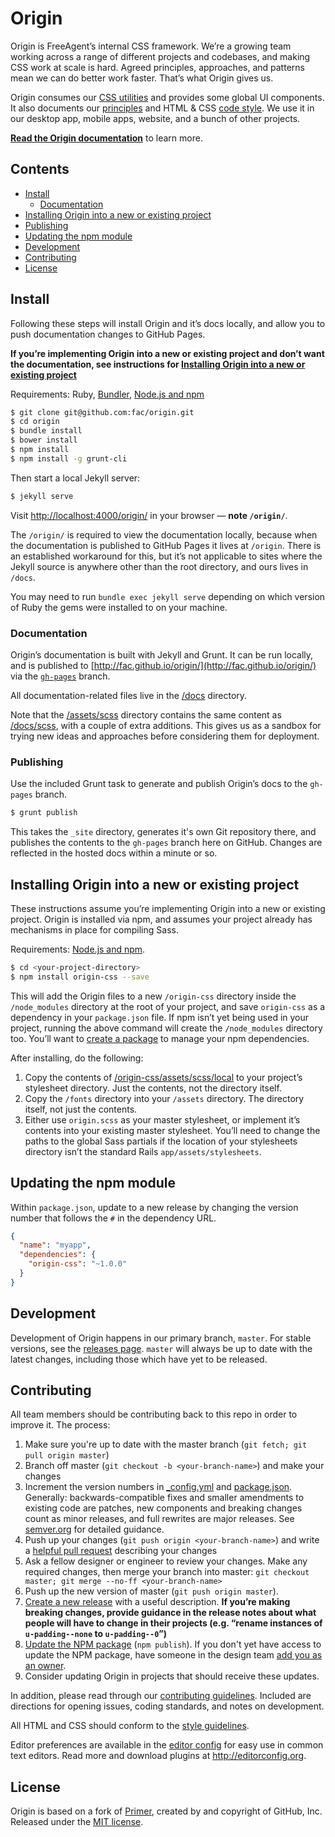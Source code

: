 # Origin

Origin is FreeAgent’s internal CSS framework. We’re a growing team working across a range of different projects and codebases, and making CSS work at scale is hard. Agreed principles, approaches, and patterns mean we can do better work faster. That’s what Origin gives us.

Origin consumes our [CSS utilities](https://github.com/fac/fa-css-utilities) and provides some global UI components. It also documents our [principles](http://fac.github.io/origin/principles/) and HTML & CSS [code style](http://fac.github.io/origin/code-style/). We use it in our desktop app, mobile apps, website, and a bunch of other projects.

[**Read the Origin documentation**](http://fac.github.io/origin/) to learn more.


## Contents

- [Install](#install)
  - [Documentation](#documentation)
- [Installing Origin into a new or existing project](#installing-origin-into-a-new-or-existing-project)
- [Publishing](#publishing)
- [Updating the npm module](#updating-the-npm-module)
- [Development](#development)
- [Contributing](#contributing)
- [License](#license)


## Install

Following these steps will install Origin and it’s docs locally, and allow you to push documentation changes to GitHub Pages.

**If you’re implementing Origin into a new or existing project and don’t want the documentation, see instructions for [Installing Origin into a new or existing project](#installing-origin-into-a-new-or-existing-project)**

Requirements: Ruby, [Bundler](http://bundler.io/), [Node.js and npm](http://nodejs.org/download/)

```bash
$ git clone git@github.com:fac/origin.git
$ cd origin
$ bundle install
$ bower install
$ npm install
$ npm install -g grunt-cli
```

Then start a local Jekyll server:

```bash
$ jekyll serve
```

Visit [http://localhost:4000/origin/](http://localhost:4000/origin/) in your browser — **note `/origin/`**.

The `/origin/` is required to view the documentation locally, because when the documentation is published to GitHub Pages it lives at `/origin`. There is an established workaround for this, but it’s not applicable to sites where the Jekyll source is anywhere other than the root directory, and ours lives in `/docs`.

You may need to run `bundle exec jekyll serve` depending on which version of Ruby the gems were installed to on your machine.


### Documentation

Origin’s documentation is built with Jekyll and Grunt. It can be run locally, and is published to [http://fac.github.io/origin/](http://fac.github.io/origin/) via the [`gh-pages`](https://github.com/fac/origin/tree/gh-pages) branch.

All documentation-related files live in the [/docs](https://github.com/fac/origin/tree/master/docs) directory.

Note that the [/assets/scss](https://github.com/fac/origin/blob/master/assets/scss/origin.scss) directory contains the same content as [/docs/scss](https://github.com/fac/origin/blob/master/docs/assets/scss/origin.scss), with a couple of extra additions. This gives us as a sandbox for trying new ideas and approaches before considering them for deployment.


### Publishing

Use the included Grunt task to generate and publish Origin’s docs to the `gh-pages` branch.

```bash
$ grunt publish
```

This takes the `_site` directory, generates it's own Git repository there, and publishes the contents to the `gh-pages` branch here on GitHub. Changes are reflected in the hosted docs within a minute or so.


## Installing Origin into a new or existing project

These instructions assume you’re implementing Origin into a new or existing project. Origin is installed via npm, and assumes your project already has mechanisms in place for compiling Sass.

Requirements: [Node.js and npm](http://nodejs.org/download/).

```bash
$ cd <your-project-directory>
$ npm install origin-css --save
```

This will add the Origin files to a new `/origin-css` directory inside the `/node_modules` directory at the root of your project, and save `origin-css` as a dependency in your `package.json` file. If npm isn’t yet being used in your project, running the above command will create the `/node_modules` directory too. You’ll want to [create a package](https://docs.npmjs.com/cli/init) to manage your npm dependencies.

After installing, do the following:

1. Copy the contents of [/origin-css/assets/scss/local](https://github.com/fac/origin/tree/master/assets/scss/local) to your project’s stylesheet directory. Just the contents, not the directory itself.
2. Copy the `/fonts` directory into your `/assets` directory. The directory itself, not just the contents.
3. Either use `origin.scss` as your master stylesheet, or implement it’s contents into your existing master stylesheet. You’ll need to change the paths to the global Sass partials if the location of your stylesheets directory isn’t the standard Rails `app/assets/stylesheets`.


## Updating the npm module

Within `package.json`, update to a new release by changing the version number that follows the `#` in the dependency URL.

```json
{
  "name": "myapp",
  "dependencies": {
    "origin-css": "~1.0.0"
  }
}
```


## Development

Development of Origin happens in our primary branch, `master`. For stable versions, see the [releases page](https://github.com/fac/origin/releases). `master` will always be up to date with the latest changes, including those which have yet to be released.


## Contributing

All team members should be contributing back to this repo in order to improve it. The process:

1. Make sure you're up to date with the master branch (`git fetch; git pull origin master`)
2. Branch off master (`git checkout -b <your-branch-name>`) and make your changes
3. Increment the version numbers in [_config.yml](https://github.com/fac/origin/blob/master/_config.yml) and [package.json](https://github.com/fac/origin/blob/master/package.json). Generally: backwards-compatible fixes and smaller amendments to existing code are patches, new components and breaking changes count as minor releases, and full rewrites are major releases. See [semver.org](http://semver.org/) for detailed guidance.
4. Push up your changes (`git push origin <your-branch-name>`) and write a [helpful pull request](https://github.com/blog/1943-how-to-write-the-perfect-pull-request) describing your changes
5. Ask a fellow designer or engineer to review your changes. Make any required changes, then merge your branch into master: `git checkout master; git merge --no-ff <your-branch-name>`
6. Push up the new version of master (`git push origin master`).
7. [Create a new release](https://help.github.com/articles/creating-releases/) with a useful description. **If you’re making breaking changes, provide guidance in the release notes about what people will have to change in their projects (e.g. “rename instances of `u-padding--none` to `u-padding--0`”)**
8. [Update the NPM package](https://docs.npmjs.com/getting-started/publishing-npm-packages) (`npm publish`). If you don't yet have access to update the NPM package, have someone in the design team [add you as an owner](https://docs.npmjs.com/cli/owner).
9. Consider updating Origin in projects that should receive these updates.

In addition, please read through our [contributing guidelines](https://github.com/fac/origin/blob/master/CONTRIBUTING.md). Included are directions for opening issues, coding standards, and notes on development.

All HTML and CSS should conform to the [style guidelines](http://fac.github.io/origin/code-style/).

Editor preferences are available in the [editor config](https://github.com/fac/origin/blob/master/.editorconfig) for easy use in common text editors. Read more and download plugins at <http://editorconfig.org>.


## License

Origin is based on a fork of [Primer](https://github.com/primer/primer), created by and copyright of GitHub, Inc. Released under the [MIT license](LICENSE.md).
